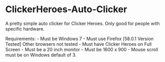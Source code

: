 # ClickerHeroes-Auto-Clicker
A pretty simple auto clicker for Clicker Heroes. Only good for people with specific hardware.
	
  Requirements:
		- Must be Windows 7
		- Must use Firefox [58.0.1 Version Tested] Other browsers not tested
		- Must have Clicker Heroes on Full Screen
		- Must be a 20 inch monitor
		- Must be 1600 x 900
		- Mouse scroll must be on Windows default of 3.
